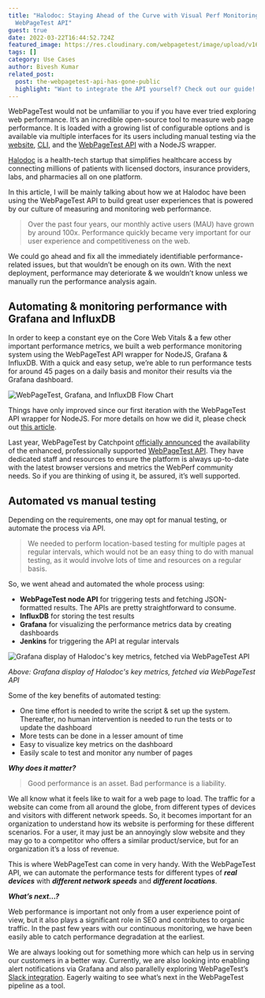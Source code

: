 ```yaml
---
title: "Halodoc: Staying Ahead of the Curve with Visual Perf Monitoring with
  WebPageTest API"
guest: true
date: 2022-03-22T16:44:52.724Z
featured_image: https://res.cloudinary.com/webpagetest/image/upload/v1647903963/Frame_1_1_dqtcfv.png
tags: []
category: Use Cases
author: Bivesh Kumar
related_post:
  post: the-webpagetest-api-has-gone-public
  highlight: "Want to integrate the API yourself? Check out our guide! "
---
```

WebPageTest would not be unfamiliar to you if you have ever tried exploring web performance. It’s an incredible open-source tool to measure web page performance. It is loaded with a growing list of configurable options and is available via multiple interfaces for its users including manual testing via the [website](https://www.webpagetest.org/), [CLI](https://github.com/WebPageTest/webpagetest-api#command-line-1), and the [WebPageTest API](https://github.com/WebPageTest/webpagetest-api) with a NodeJS wrapper. 

[Halodoc](www.halodoc.com) is a health-tech startup that simplifies healthcare access by connecting millions of patients with licensed doctors, insurance providers, labs, and pharmacies all on one platform. 

In this article, I will be mainly talking about how we at Halodoc have been using the WebPageTest API to build great user experiences that is powered by our culture of measuring and monitoring web performance. 

> Over the past four years, our monthly active users (MAU) have grown by around 100x. Performance quickly became very important for our user experience and competitiveness on the web.

We could go ahead and fix all the immediately identifiable performance-related issues, but that wouldn’t be enough on its own. With the next deployment, performance may deteriorate & we wouldn’t know unless we manually run the performance analysis again. 

## Automating & monitoring performance with Grafana and InfluxDB

In order to keep a constant eye on the Core Web Vitals & a few other important performance metrics, we built a web performance monitoring system using the WebPageTest API wrapper for NodeJS, Grafana & InfluxDB. With a quick and easy setup, we’re able to  run performance tests for around 45 pages on a daily basis and monitor their results via the Grafana dashboard.

![WebPageTest, Grafana, and InfluxDB Flow Chart](https://res.cloudinary.com/webpagetest/image/upload/v1647462978/Picture1_fd6dhm.png "Wide:")

Things have only improved since our first iteration with the WebPageTest API wrapper for NodeJS. For more details on how we did it, please check out [this article](https://blogs.halodoc.io/performance-monitoring-webapps/).

Last year, WebPageTest by Catchpoint [officially announced](https://blog.webpagetest.org/posts/the-webpagetest-api-has-gone-public/) the availability of the enhanced, professionally supported [WebPageTest API](https://docs.webpagetest.org/api/integrations/). They have dedicated staff and resources to ensure the platform is always up-to-date with the latest browser versions and metrics the WebPerf community needs. So if you are thinking of using it, be assured, it’s well supported.

## Automated vs manual testing

Depending on the requirements, one may opt for manual testing, or automate the process via API. 

> We needed to perform location-based testing for multiple pages at regular intervals, which would not be an easy thing to do with manual testing, as it would involve lots of time and resources on a regular basis. 

So, we went ahead and automated the whole process using:

* **WebPageTest node API** for triggering tests and fetching JSON-formatted results. The APIs are pretty straightforward to consume. 
* **InfluxDB** for storing the test results
* **Grafana** for visualizing  the performance metrics data by creating dashboards
* **Jenkins** for triggering the API at regular intervals

![Grafana display of Halodoc's key metrics, fetched via WebPageTest API](https://res.cloudinary.com/webpagetest/image/upload/v1647462977/Picture2_boxjd4.png "Wide:")

*Above: Grafana display of Halodoc's key metrics, fetched via WebPageTest API*

Some of the key benefits of automated testing:

* One time effort is needed to write the script & set up the system. Thereafter, no human intervention is needed to run the tests or to update the dashboard
* More tests can be done in a lesser amount of time
* Easy to visualize key metrics on the dashboard
* Easily scale to test and monitor any number of pages

***Why does it matter?***

> Good performance is an asset. Bad performance is a liability.

We all know what it feels like to wait for a web page to load. The traffic for a website can come from all around the globe, from different types of devices and visitors with different network speeds. So, it becomes important for an organization to understand how its website is performing for these different scenarios. For a user, it may just be an annoyingly slow website and they may go to a competitor who offers a similar product/service, but for an organization it’s a loss of revenue.

This is where WebPageTest can come in very handy. With the WebPageTest API, we can automate the performance tests for different types of ***real devices*** with ***different network speeds*** and ***different locations***.

***What’s next…?***

Web performance is important not only from a user experience point of view, but it also plays a significant role in SEO and contributes to organic traffic. In the past few years with our continuous monitoring, we have been easily able to catch performance degradation at the earliest. 

We are always looking out for something more which can help us in serving our customers in a better way. Currently, we are also looking into enabling alert notifications via Grafana and also parallelly exploring WebPageTest’s [Slack integration](https://github.com/WebPageTest/webpagetest-slack). Eagerly waiting to see what’s next in the WebPageTest pipeline as a tool.